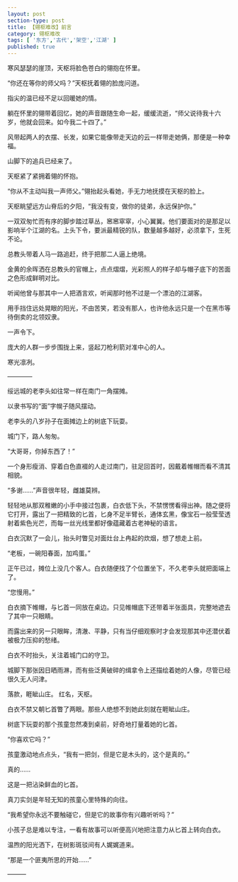```yaml
---
layout: post
section-type: post
title: 【翎枢难改】前言
category: 翎枢难改
tags: [ '东方','古代','架空','江湖' ]
published: true
---
```

寒风瑟瑟的崖顶，天枢将脸色苍白的翎抱在怀里。

“你还在等你的师父吗？”天枢抚着翎的脸庞问道。

指尖的温已经不足以回暖她的情。

躺在怀里的翎带着回忆，她的声音跟随生命一起，缓缓流逝，“师父说待我十六岁，他就会回来。如今我二十四了。”

风带起两人的衣摆、长发，如果它能像带走天边的云一样带走她俩，那便是一种幸福。

山脚下的追兵已经来了。

天枢紧了紧拥着翎的怀抱。

“你从不主动叫我一声师父。”翎抬起头看她，手无力地抚摸在天枢的脸上。

天枢眺望远方山脊后的夕阳，“我没有变，做你的徒弟，永远保护你。”

一双双匆忙而有序的脚步踏过草丛，窸窸窣窣，小心翼翼。他们要面对的是那足以影响半个江湖的名。上头下令，要派最精锐的队，数量越多越好，必须拿下，生死不论。

总教头带着人马一路追赶，终于把那二人逼上绝境。

金黄的余晖洒在总教头的官帽上，点点熠熠，光彩照人的样子却与帽子底下的苦面之色形成鲜明对比。

听闻他曾与那其中一人把酒言欢，听闻那时他不过是一个漂泊的江湖客。

用手挡住远处晃眼的阳光，不由苦笑，若没有那人，也许他永远只是一个在黑市等待倒卖的北领奴隶。

一声令下。

庞大的人群一步步围拢上来，竖起刀枪利箭对准中心的人。

寒光凛冽。

————

绥远城的老李头如往常一样在南门一角摆摊。

以隶书写的“面”字幌子随风摆动。

老李头的八岁孙子在面摊边上的树底下玩耍。

城门下，路人匆匆。

“大哥哥，你掉东西了！”

一个身形瘦消、穿着白色直裰的人走过南门，驻足回首时，因戴着帷帽而看不清其相貌。

“多谢……”声音很年轻，雌雄莫辨。

轻轻地从那双稚嫩的小手中接过包裹，白衣低下头，不禁愣愣看得出神。随之便将它打开，露出了一把精致的匕首，匕身不足半臂长，通体玄黑，像宝石一般莹莹透射着紫色光芒，而每一丝光线里都好像蕴藏着古老神秘的语言。

白衣沉默了一会儿，抬头时瞥见对面灶台上冉起的炊烟，想了想走上前。

“老板，一碗阳春面，加鸡蛋。”

正午已过，摊位上没几个客人。白衣随便找了个位置坐下，不久老李头就把面端上了。

“您慢用。”

白衣摘下帷帽，与匕首一同放在桌边。只见帷帽底下还带着半张面具，完整地遮去了其中一只眼睛。

而露出来的另一只眼眸，清澈、平静，只有当仔细观察时才会发现那其中还潜伏着被极力压抑的愁绪。

白衣不时抬头，关注着城门口的守卫。

城脚下那张因日晒雨淋，而有些泛黄破碎的缉拿令上还描绘着她的人像，尽管已经很久无人问津。

落款，睚眦山庄。
红名，天枢。

白衣不禁又朝匕首瞥了两眼。那些人绝想不到她此刻就在睚眦山庄。

树底下玩耍的那个孩童忽然凑到桌前，好奇地打量着她的匕首。

“你喜欢它吗？”

孩童激动地点点头，“我有一把剑，但是它是木头的，这个是真的。”

真的……

这是一把沾染鲜血的匕首。

真刀实剑是年轻无知的孩童心里特殊的向往。

“我希望你永远不要触碰它，但是它的故事你有兴趣听听吗？”

小孩子总是难以专注，一看有故事可以听便高兴地把注意力从匕首上转向白衣。

温煦的阳光洒下，在树影斑驳间有人娓娓道来。

“那是一个匪夷所思的开始……”

———

